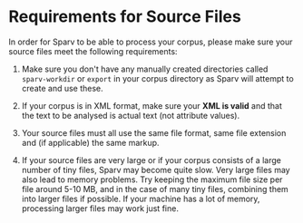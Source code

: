 # Requirements for Source Files
In order for Sparv to be able to process your corpus, please make sure your source files meet the following
requirements:

1. Make sure you don't have any manually created directories called `sparv-workdir` or `export` in your corpus directory
   as Sparv will attempt to create and use these.

2. If your corpus is in XML format, make sure your **XML is valid** and that the text to be analysed is actual text (not
   attribute values).

3. Your source files must all use the same file format, same file extension and (if applicable) the same markup.

4. If your source files are very large or if your corpus consists of a large number of tiny files, Sparv
   may become quite slow. Very large files may also lead to memory problems. Try keeping the maximum file size per
   file around 5-10 MB, and in the case of many tiny files, combining them into larger files if possible.
   If your machine has a lot of memory, processing larger files may work just fine.
